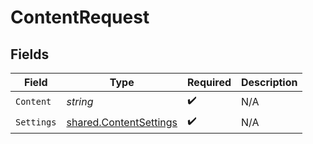 # ContentRequest


## Fields

| Field                                                                   | Type                                                                    | Required                                                                | Description                                                             |
| ----------------------------------------------------------------------- | ----------------------------------------------------------------------- | ----------------------------------------------------------------------- | ----------------------------------------------------------------------- |
| `Content`                                                               | *string*                                                                | :heavy_check_mark:                                                      | N/A                                                                     |
| `Settings`                                                              | [shared.ContentSettings](../../../pkg/models/shared/contentsettings.md) | :heavy_check_mark:                                                      | N/A                                                                     |